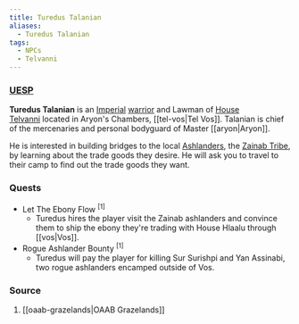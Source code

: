 ```yaml
---
title: Turedus Talanian
aliases:
  - Turedus Talanian
tags:
  - NPCs
  - Telvanni
---
```

### [UESP](https://en.uesp.net/wiki/Morrowind:Turedus_Talanian)
**Turedus Talanian** is an [Imperial](https://en.uesp.net/wiki/Morrowind:Imperial "Morrowind:Imperial") [warrior](https://en.uesp.net/wiki/Morrowind:Warrior "Morrowind:Warrior") and Lawman of [House Telvanni](https://en.uesp.net/wiki/Morrowind:House_Telvanni "Morrowind:House Telvanni") located in Aryon's Chambers, [[tel-vos|Tel Vos]]. Talanian is chief of the mercenaries and personal bodyguard of Master [[aryon|Aryon]].

He is interested in building bridges to the local [Ashlanders](https://en.uesp.net/wiki/Morrowind:Ashlanders "Morrowind:Ashlanders"), the [Zainab Tribe](https://en.uesp.net/wiki/Morrowind:Zainab_Tribe "Morrowind:Zainab Tribe"), by learning about the trade goods they desire. He will ask you to travel to their camp to find out the trade goods they want.
### Quests
* Let The Ebony Flow <sup>[1]</sup>
	* Turedus hires the player visit the Zainab ashlanders and convince them to ship the ebony they're trading with House Hlaalu through [[vos|Vos]].
* Rogue Ashlander Bounty <sup>[1]</sup>
	* Turedus will pay the player for killing Sur Surishpi and Yan Assinabi, two rogue ashlanders encamped outside of Vos.
### Source
1. [[oaab-grazelands|OAAB Grazelands]]